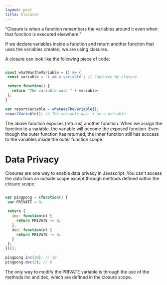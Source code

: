 ```yaml
---
layout: post
title: Closures
---
```


"Closure is when a function remembers the variables around it even when that function is executed elsewhere."

If we declare variables inside a function and return another function that uses the variables created, we are using closures.

A closure can look like the following piece of code:

```javascript

const whatWasTheVariable = () => {
 const variable = 'i am a variable'; // Captured by closure

 return function() {
   return "The variable was: " + variable;
 };
}

var reportVariable = whatWasTheVariable();
reportVariable(); // The variable was: i am a variable

```


The above function exposes (returns) another function. When we assign the function to a variable, the variable will become the exposed function.
Even though the outer function has returned, the inner function still has acccess to the variables inside the outer function scope.


# Data Privacy

Closures are one way to enable data privacy in Javascript. You can't access the data from an outside scope except through methods defined within the closure scope.

```javascript

var pingpong = (function() {
 var PRIVATE = 0;

 return {
   inc: function(n) {
     return PRIVATE += n;
   },
   dec: function(n) {
     return PRIVATE -= n;
   }
 };
})();

pingpong.inc(10); // 10
pingpong.dec(2); // 8


```

The only way to modify the PRIVATE variable is through the use of the methods inc and dec, which are defined in the closure scope.
